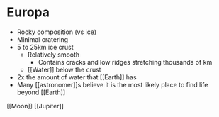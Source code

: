 # Europa

- Rocky composition (vs ice)
- Minimal cratering
- 5 to 25km ice crust
  - Relatively smooth
    - Contains cracks and low ridges stretching thousands of km
  - [[Water]] below the crust
- 2x the amount of water that [[Earth]] has
- Many [[astronomer]]s believe it is the most likely place to find life beyond [[Earth]]

[[Moon]] [[Jupiter]]

